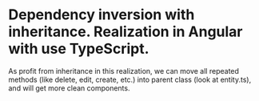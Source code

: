 # Dependency inversion with inheritance. Realization in Angular with use TypeScript.

As profit from inheritance in this realization, we can move all repeated 
methods (like delete, edit, create, etc.) into parent class (look at entity.ts),  
and will get more clean components.
